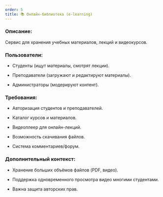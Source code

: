 ```yaml
---
order: 5
title: 📚 Онлайн-библиотека (e-learning)
---
```


### **Описание:**

Сервис для хранения учебных материалов, лекций и видеокурсов.

### **Пользователи:**

-  Студенты (ищут материалы, смотрят лекции).

-  Преподаватели (загружают и редактируют материалы).

-  Администраторы (модерируют контент).

### **Требования:**

-  Авторизация студентов и преподавателей.

-  Каталог курсов и материалов.

-  Видеоплеер для онлайн-лекций.

-  Возможность скачивания файлов.

-  Система комментариев/форум.

### **Дополнительный контекст:**

-  Хранение больших объёмов файлов (PDF, видео).

-  Поддержка одновременного просмотра видео многими студентами.

-  Важна защита авторских прав.


